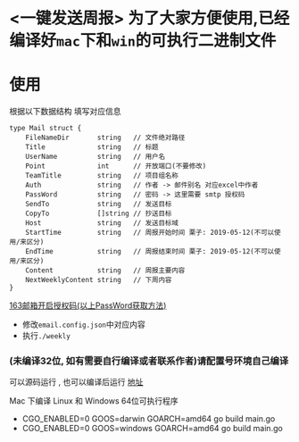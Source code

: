 # <一键发送周报> 为了大家方便使用,已经编译好`mac`下和`win`的可执行二进制文件

# 使用

根据以下数据结构 填写对应信息
```golang
type Mail struct {
	FileNameDir       string   // 文件绝对路径
	Title             string   // 标题
	UserName          string   // 用户名
	Point             int      // 开放端口(不要修改)
	TeamTitle         string   // 项目组名称
	Auth              string   // 作者 -> 邮件别名 对应excel中作者
	PassWord          string   // 密码 -> 这里需要 smtp 授权码
	SendTo            string   // 发送目标
	CopyTo            []string // 抄送目标
	Host              string   // 发送目标域
	StartTime         string   // 周报开始时间 栗子: 2019-05-12(不可以使用/来区分)
	EndTime           string   // 周报结束时间 栗子: 2019-05-12(不可以使用/来区分)
	Content           string   // 周报主要内容
	NextWeeklyContent string   // 下周内容
}
```

[163邮箱开启授权码(以上PassWord获取方法)](https://help.mail.163.com/faqDetail.do?code=d7a5dc8471cd0c0e8b4b8f4f8e49998b374173cfe9171305fa1ce630d7f67ac2cda80145a1742516)

- 修改`email.config.json`中对应内容
- 执行`./weekly`



### (未编译32位, 如有需要自行编译或者联系作者)请配置号环境自己编译

可以源码运行 , 也可以编译后运行
[地址](https://blog.csdn.net/panshiqu/article/details/53788067)

Mac 下编译 Linux 和 Windows 64位可执行程序

- CGO_ENABLED=0 GOOS=darwin GOARCH=amd64 go build main.go
- CGO_ENABLED=0 GOOS=windows GOARCH=amd64 go build main.go
